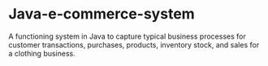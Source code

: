 # Java-e-commerce-system
A functioning system in Java to capture typical business processes for customer transactions, purchases, products, inventory stock, and sales for a clothing business.
